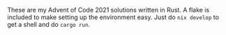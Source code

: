 These are my Advent of Code 2021 solutions written in Rust.  A flake is included to make setting up
the environment easy.  Just do `nix develop` to get a shell and do `cargo run`.
